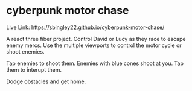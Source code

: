 # cyberpunk motor chase

Live Link: https://sbingley22.github.io/cyberpunk-motor-chase/


A react three fiber project. Control David or Lucy as they race to escape enemy mercs. Use the multiple viewports to control the motor cycle or shoot enemies.

Tap enemies to shoot them. Enemies with blue cones shoot at you. Tap them to interupt them.

Dodge obstacles and get home.